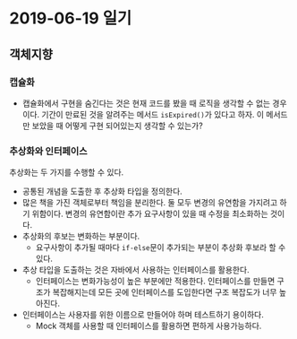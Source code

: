 # 2019-06-19 일기
## 객체지향
### 캡슐화
- 캡슐화에서 구현을 숨긴다는 것은 현재 코드를 봤을 때 로직을 생각할 수 없는 경우이다. 기간이 만료된 것을 알려주는 메서드 ```isExpired()```가 있다고 하자. 이 메서드만 보았을 때 어떻게 구현 되어있는지 생각할 수 있는가?

### 추상화와 인터페이스
추상화는 두 가지를 수행할 수 있다.
- 공통된 개념을 도출한 후 추상화 타입을 정의한다.
- 많은 책을 가진 객체로부터 책임을 분리한다.
둘 모두 변경의 유연함을 가지려고 하기 위함이다. 변경의 유연함이란 추가 요구사항이 있을 때 수정을 최소화하는 것이다.
- 추상화의 후보는 변화하는 부분이다.
  - 요구사항이 추가될 때마다 ```if-else```문이 추가되는 부분이 추상화 후보라 할 수 있다.
- 추상 타입을 도출하는 것은 자바에서 사용하는 인터페이스를 활용한다.
  - 인터페이스는 변화가능성이 높은 부분에만 적용한다. 인터페이스를 만들면 구조가 복잡해지는데 모든 곳에 인터페이스를 도입한다면 구조 복잡도가 너무 높아진다.
- 인터페이스는 사용자를 위한 이름으로 만들어야 하며 테스트하기 용이하다.
  - Mock 객체를 사용할 때 인터페이스를 활용하면 편하게 사용가능하다.
